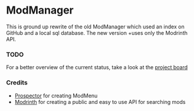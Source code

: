 # ModManager

This is ground up rewrite of the old ModManager which used an index on GitHub and a local sql database. The new version
+uses only the Modrinth API.

### TODO

For a better overview of the current status, take a look at
the [project board](https://github.com/DeathsGun/ModManager/projects/1)

### Credits

- [Prospector](https://github.com/Prospector) for creating ModMenu
- [Modrinth](https://modrinth.com) for creating a public and easy to use API for searching mods
